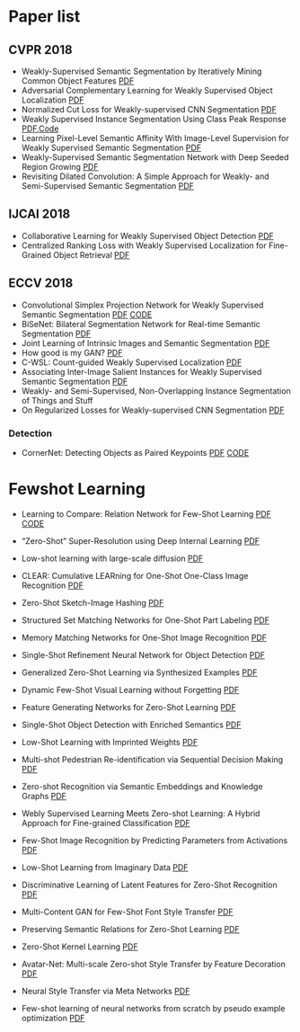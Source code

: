 # Paper list

## CVPR 2018

* Weakly-Supervised Semantic Segmentation by Iteratively Mining Common Object Features [PDF](https://arxiv.org/pdf/1806.04659.pdf)
* Adversarial Complementary Learning for Weakly Supervised Object Localization [PDF](https://arxiv.org/pdf/1804.06962.pdf)
* Normalized Cut Loss for Weakly-supervised CNN Segmentation [PDF](https://arxiv.org/pdf/1804.01346.pdf)
* Weakly Supervised Instance Segmentation Using Class Peak Response [PDF](https://arxiv.org/pdf/1804.00880.pdf),[Code](http://yzhou.work/PRM/)
* 	Learning Pixel-Level Semantic Affinity With Image-Level Supervision for Weakly Supervised Semantic Segmentation [PDF](https://arxiv.org/pdf/1803.10464.pdf)
* Weakly-Supervised Semantic Segmentation Network with Deep Seeded Region Growing [PDF](http://openaccess.thecvf.com/content_cvpr_2018/papers/Huang_Weakly-Supervised_Semantic_Segmentation_CVPR_2018_paper.pdf)
* Revisiting Dilated Convolution: A Simple Approach for Weakly- and Semi-Supervised Semantic Segmentation [PDF](https://arxiv.org/pdf/1805.04574.pdf)

## IJCAI 2018

* Collaborative Learning for Weakly Supervised Object Detection [PDF](https://arxiv.org/pdf/1802.03531.pdf)
* Centralized Ranking Loss with Weakly Supervised Localization for Fine-Grained Object Retrieval [PDF](http://www.ijcai.org/proceedings/2018/0171.pdf)

## ECCV 2018
* Convolutional Simplex Projection Network for Weakly Supervised Semantic Segmentation [PDF](https://arxiv.org/pdf/1807.09169.pdf) [CODE](https://github.com/briqr/CSPN)
* BiSeNet: Bilateral Segmentation Network for Real-time Semantic Segmentation [PDF](https://arxiv.org/pdf/1808.00897.pdf)
* Joint Learning of Intrinsic Images and Semantic Segmentation [PDF](https://arxiv.org/pdf/1807.11857.pdf)
* How good is my GAN? [PDF](https://arxiv.org/pdf/1807.09499.pdf)
* C-WSL: Count-guided Weakly Supervised Localization [PDF](https://arxiv.org/pdf/1711.05282.pdf)
* Associating Inter-Image Salient Instances for Weakly Supervised Semantic Segmentation [PDF](http://mftp.mmcheng.net/Papers/18ECCVGraphPartition.pdf)
* Weakly- and Semi-Supervised, Non-Overlapping Instance Segmentation of Things and Stuff
* On Regularized Losses for Weakly-supervised CNN Segmentation [PDF](https://arxiv.org/pdf/1803.09569.pdf)

### Detection
* CornerNet: Detecting Objects as Paired Keypoints [PDF](https://arxiv.org/pdf/1808.01244.pdf) [CODE](https://github.com/umich-vl/CornerNet)



# Fewshot Learning

* Learning to Compare: Relation Network for Few-Shot Learning [PDF](https://arxiv.org/pdf/1711.06025.pdf) [CODE](https://github.com/floodsung/LearningToCompare_FSL)
* “Zero-Shot” Super-Resolution using Deep Internal Learning [PDF](https://arxiv.org/pdf/1712.06087.pdf)
* Low-shot learning with large-scale diffusion [PDF](https://arxiv.org/pdf/1706.02332.pdf)
* CLEAR: Cumulative LEARning for One-Shot One-Class Image Recognition [PDF](http://openaccess.thecvf.com/content_cvpr_2018/papers/Kozerawski_CLEAR_Cumulative_LEARning_CVPR_2018_paper.pdf)
* Zero-Shot Sketch-Image Hashing [PDF](https://arxiv.org/pdf/1803.02284.pdf)
* Structured Set Matching Networks for One-Shot Part Labeling [PDF](https://arxiv.org/pdf/1712.01867.pdf)
* Memory Matching Networks for One-Shot Image Recognition [PDF](https://arxiv.org/pdf/1804.08281.pdf)
* Single-Shot Refinement Neural Network for Object Detection [PDF](https://arxiv.org/pdf/1711.06897.pdf)
* Generalized Zero-Shot Learning via Synthesized Examples [PDF](https://www.cse.iitk.ac.in/users/piyush/papers/GZSL_CVPR2018.pdf)
* Dynamic Few-Shot Visual Learning without Forgetting [PDF](https://arxiv.org/pdf/1804.09458.pdf)
* Feature Generating Networks for Zero-Shot Learning [PDF](https://arxiv.org/pdf/1712.00981.pdf)
* Single-Shot Object Detection with Enriched Semantics [PDF](http://www.cs.jhu.edu/~alanlab/Pubs18/zhang2018single.pdf)
* Low-Shot Learning with Imprinted Weights [PDF](https://arxiv.org/pdf/1712.07136.pdf)
* Multi-shot Pedestrian Re-identification via Sequential Decision Making [PDF](https://arxiv.org/pdf/1712.07257.pdf)
* Zero-shot Recognition via Semantic Embeddings and Knowledge Graphs [PDF](https://arxiv.org/pdf/1803.08035.pdf)
* Webly Supervised Learning Meets Zero-shot Learning: A Hybrid Approach for Fine-grained Classification [PDF](http://openaccess.thecvf.com/content_cvpr_2018/papers/Niu_Webly_Supervised_Learning_CVPR_2018_paper.pdf)
* Few-Shot Image Recognition by Predicting Parameters from Activations [PDF](https://arxiv.org/pdf/1706.03466.pdf)
* Low-Shot Learning from Imaginary Data [PDF](https://arxiv.org/pdf/1801.05401.pdf)
* Discriminative Learning of Latent Features for Zero-Shot Recognition [PDF](https://arxiv.org/pdf/1803.06731.pdf)
* Multi-Content GAN for Few-Shot Font Style Transfer [PDF](https://arxiv.org/pdf/1712.00516.pdf)
* Preserving Semantic Relations for Zero-Shot Learning [PDF](https://arxiv.org/pdf/1803.03049.pdf)
* Zero-Shot Kernel Learning [PDF](https://arxiv.org/pdf/1802.01279.pdf)
* Avatar-Net: Multi-scale Zero-shot Style Transfer by Feature Decoration [PDF](https://arxiv.org/pdf/1805.03857.pdf)
* Neural Style Transfer via Meta Networks [PDF](http://openaccess.thecvf.com/content_cvpr_2018/papers/Shen_Neural_Style_Transfer_CVPR_2018_paper.pdf)

* Few-shot learning of neural networks from scratch by pseudo example optimization [PDF](https://arxiv.org/pdf/1802.03039.pdf)


